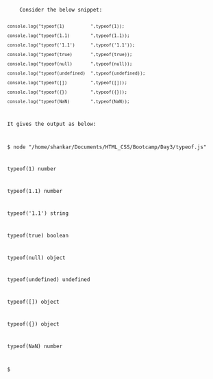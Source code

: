 <code>
    Consider the below snippet:
  
    console.log("typeof(1)          ",typeof(1));
    
    console.log("typeof(1.1)        ",typeof(1.1));
    
    console.log("typeof('1.1')      ",typeof('1.1'));
    
    console.log("typeof(true)       ",typeof(true));
    
    console.log("typeof(null)       ",typeof(null));
    
    console.log("typeof(undefined)  ",typeof(undefined));
    
    console.log("typeof([])         ",typeof([]));
    
    console.log("typeof({})         ",typeof({}));
    
    console.log("typeof(NaN)        ",typeof(NaN));
  
  It gives the output as below:
</code>
<code>
  
  $ node "/home/shankar/Documents/HTML_CSS/Bootcamp/Day3/typeof.js"
  
  typeof(1)           number
  
  typeof(1.1)         number
  
  typeof('1.1')       string
  
  typeof(true)        boolean
  
  typeof(null)        object
  
  typeof(undefined)   undefined
  
  typeof([])          object
  
  typeof({})          object
  
  typeof(NaN)         number   
  
  $
</code>
